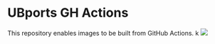 # UBports GH Actions
This repository enables images to be built from GitHub Actions.
k
![](https://github.com/handsomeyingyan/ubports-ci/workflows/Build%20System%20Image/badge.svg)


